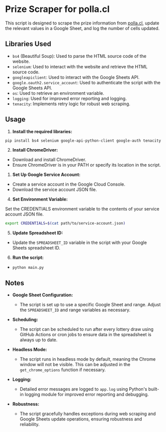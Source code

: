 # Prize Scraper for polla.cl

This script is designed to scrape the prize information from [polla.cl](http://www.polla.cl/es), update the relevant values in a Google Sheet, and log the number of cells updated.

## Libraries Used

- `bs4` (Beautiful Soup): Used to parse the HTML source code of the website.
- `selenium`: Used to interact with the website and retrieve the HTML source code.
- `googleapiclient`: Used to interact with the Google Sheets API.
- `google.oauth2.service_account`: Used to authenticate the script with the Google Sheets API.
- `os`: Used to retrieve an environment variable.
- `logging`: Used for improved error reporting and logging.
- `tenacity`: Implements retry logic for robust web scraping.

## Usage

1. **Install the required libraries:**

```sh
pip install bs4 selenium google-api-python-client google-auth tenacity
```

2. **Install ChromeDriver:**

- Download and install ChromeDriver.
- Ensure ChromeDriver is in your PATH or specify its location in the script.

1. **Set Up Google Service Account:**

- Create a service account in the Google Cloud Console.
- Download the service account JSON file.

4. **Set Environment Variable:**

Set the CREDENTIALS environment variable to the contents of your service account JSON file.

```sh
export CREDENTIALS=$(cat path/to/service-account.json)
```

5. **Update Spreadsheet ID:**

- Update the `SPREADSHEET_ID` variable in the script with your Google Sheets spreadsheet ID.

6. **Run the script:**

- `python main.py`

## Notes

- **Google Sheet Configuration:**
  - The script is set up to use a specific Google Sheet and range. Adjust the `SPREADSHEET_ID` and range variables as necessary.
  
- **Scheduling:**
  - The script can be scheduled to run after every lottery draw using GitHub Actions or cron jobs to ensure data in the spreadsheet is always up to date.

- **Headless Mode:**
  - The script runs in headless mode by default, meaning the Chrome window will not be visible. This can be adjusted in the `get_chrome_options` function if necessary.

- **Logging:**
  - Detailed error messages are logged to `app.log` using Python's built-in logging module for improved error reporting and debugging.

- **Robustness:**
  - The script gracefully handles exceptions during web scraping and Google Sheets update operations, ensuring robustness and reliability.
